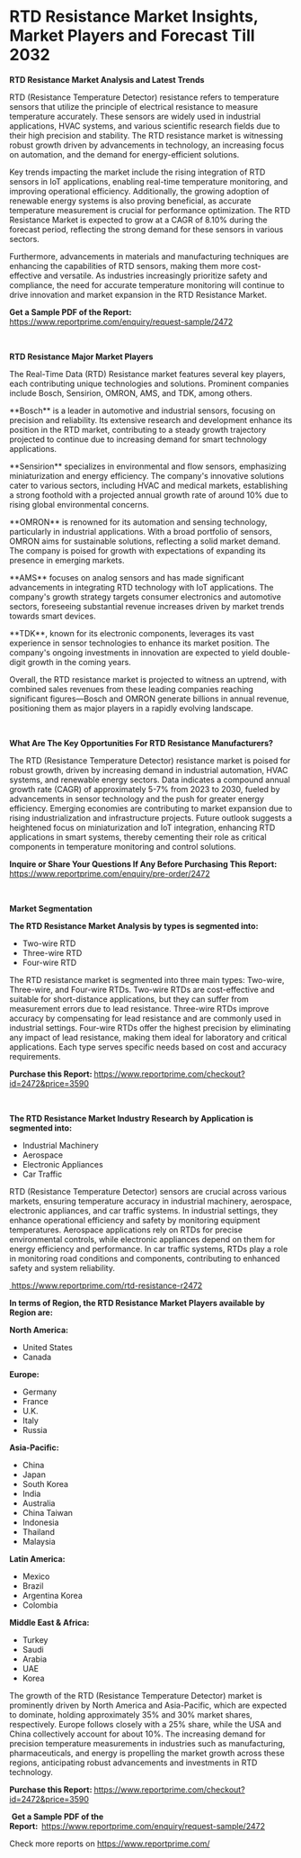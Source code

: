 <p><h1>RTD Resistance Market Insights, Market Players and Forecast Till 2032</h1></p><p><strong>RTD Resistance Market Analysis and Latest Trends</strong></p>
<p><p>RTD (Resistance Temperature Detector) resistance refers to temperature sensors that utilize the principle of electrical resistance to measure temperature accurately. These sensors are widely used in industrial applications, HVAC systems, and various scientific research fields due to their high precision and stability. The RTD resistance market is witnessing robust growth driven by advancements in technology, an increasing focus on automation, and the demand for energy-efficient solutions.</p><p>Key trends impacting the market include the rising integration of RTD sensors in IoT applications, enabling real-time temperature monitoring, and improving operational efficiency. Additionally, the growing adoption of renewable energy systems is also proving beneficial, as accurate temperature measurement is crucial for performance optimization. The RTD Resistance Market is expected to grow at a CAGR of 8.10% during the forecast period, reflecting the strong demand for these sensors in various sectors.</p><p>Furthermore, advancements in materials and manufacturing techniques are enhancing the capabilities of RTD sensors, making them more cost-effective and versatile. As industries increasingly prioritize safety and compliance, the need for accurate temperature monitoring will continue to drive innovation and market expansion in the RTD Resistance Market.</p></p>
<p><strong>Get a Sample PDF of the Report:&nbsp;</strong> <a href="https://www.reportprime.com/enquiry/request-sample/2472?utm_campaign=2452&utm_medium=2&utm_source=Github&utm_content=ia&utm_term=18032025&utm_id=rtd-resistance">https://www.reportprime.com/enquiry/request-sample/2472</a></p>
<p>&nbsp;</p>
<p><strong>RTD Resistance Major Market Players</strong></p>
<p><p>The Real-Time Data (RTD) Resistance market features several key players, each contributing unique technologies and solutions. Prominent companies include Bosch, Sensirion, OMRON, AMS, and TDK, among others. </p><p>**Bosch** is a leader in automotive and industrial sensors, focusing on precision and reliability. Its extensive research and development enhance its position in the RTD market, contributing to a steady growth trajectory projected to continue due to increasing demand for smart technology applications.</p><p>**Sensirion** specializes in environmental and flow sensors, emphasizing miniaturization and energy efficiency. The company's innovative solutions cater to various sectors, including HVAC and medical markets, establishing a strong foothold with a projected annual growth rate of around 10% due to rising global environmental concerns.</p><p>**OMRON** is renowned for its automation and sensing technology, particularly in industrial applications. With a broad portfolio of sensors, OMRON aims for sustainable solutions, reflecting a solid market demand. The company is poised for growth with expectations of expanding its presence in emerging markets.</p><p>**AMS** focuses on analog sensors and has made significant advancements in integrating RTD technology with IoT applications. The company's growth strategy targets consumer electronics and automotive sectors, foreseeing substantial revenue increases driven by market trends towards smart devices.</p><p>**TDK**, known for its electronic components, leverages its vast experience in sensor technologies to enhance its market position. The company's ongoing investments in innovation are expected to yield double-digit growth in the coming years.</p><p>Overall, the RTD resistance market is projected to witness an uptrend, with combined sales revenues from these leading companies reaching significant figures—Bosch and OMRON generate billions in annual revenue, positioning them as major players in a rapidly evolving landscape.</p></p>
<p>&nbsp;</p>
<p><strong>What Are The Key Opportunities For RTD Resistance Manufacturers?</strong></p>
<p><p>The RTD (Resistance Temperature Detector) resistance market is poised for robust growth, driven by increasing demand in industrial automation, HVAC systems, and renewable energy sectors. Data indicates a compound annual growth rate (CAGR) of approximately 5-7% from 2023 to 2030, fueled by advancements in sensor technology and the push for greater energy efficiency. Emerging economies are contributing to market expansion due to rising industrialization and infrastructure projects. Future outlook suggests a heightened focus on miniaturization and IoT integration, enhancing RTD applications in smart systems, thereby cementing their role as critical components in temperature monitoring and control solutions.</p></p>
<p><strong>Inquire or Share Your Questions If Any Before Purchasing This Report:</strong> <a href="https://www.reportprime.com/enquiry/pre-order/2472?utm_campaign=2452&utm_medium=2&utm_source=Github&utm_content=ia&utm_term=18032025&utm_id=rtd-resistance">https://www.reportprime.com/enquiry/pre-order/2472</a></p>
<p>&nbsp;</p>
<p><strong>Market Segmentation</strong></p>
<p><strong>The RTD Resistance Market Analysis by types is segmented into:</strong></p>
<p><ul><li>Two-wire RTD</li><li>Three-wire RTD</li><li>Four-wire RTD</li></ul></p>
<p><p>The RTD resistance market is segmented into three main types: Two-wire, Three-wire, and Four-wire RTDs. Two-wire RTDs are cost-effective and suitable for short-distance applications, but they can suffer from measurement errors due to lead resistance. Three-wire RTDs improve accuracy by compensating for lead resistance and are commonly used in industrial settings. Four-wire RTDs offer the highest precision by eliminating any impact of lead resistance, making them ideal for laboratory and critical applications. Each type serves specific needs based on cost and accuracy requirements.</p></p>
<p><strong>Purchase this Report:&nbsp;</strong><a href="https://www.reportprime.com/checkout?id=2472&price=3590&utm_campaign=2452&utm_medium=2&utm_source=Github&utm_content=ia&utm_term=18032025&utm_id=rtd-resistance">https://www.reportprime.com/checkout?id=2472&price=3590</a></p>
<p>&nbsp;</p>
<p><strong>The RTD Resistance Market Industry Research by Application is segmented into:</strong></p>
<p><ul><li>Industrial Machinery</li><li>Aerospace</li><li>Electronic Appliances</li><li>Car Traffic</li></ul></p>
<p><p>RTD (Resistance Temperature Detector) sensors are crucial across various markets, ensuring temperature accuracy in industrial machinery, aerospace, electronic appliances, and car traffic systems. In industrial settings, they enhance operational efficiency and safety by monitoring equipment temperatures. Aerospace applications rely on RTDs for precise environmental controls, while electronic appliances depend on them for energy efficiency and performance. In car traffic systems, RTDs play a role in monitoring road conditions and components, contributing to enhanced safety and system reliability.</p></p>
<p><a href="https://www.reportprime.com/rtd-resistance-r2472?utm_campaign=2452&utm_medium=2&utm_source=Github&utm_content=ia&utm_term=18032025&utm_id=rtd-resistance">&nbsp;https://www.reportprime.com/rtd-resistance-r2472</a></p>
<p><strong>In terms of Region, the RTD Resistance Market Players available by Region are:</strong></p>
<p>
    <p> <strong> North America: </strong>
        <ul>
            <li>United States</li>
            <li>Canada</li>
        </ul>
        </p> 
    <p> <strong> Europe: </strong>
        <ul>
            <li>Germany</li>
            <li>France</li>
            <li>U.K.</li>
            <li>Italy</li>
            <li>Russia</li>
        </ul>
        </p> 
    <p> <strong> Asia-Pacific: </strong>
        <ul>
            <li>China</li>
            <li>Japan</li>
            <li>South Korea</li>
            <li>India</li>
            <li>Australia</li>
            <li>China Taiwan</li>
            <li>Indonesia</li>
            <li>Thailand</li>
            <li>Malaysia</li>
        </ul>
        </p> 
    <p> <strong> Latin America: </strong>
        <ul>
            <li>Mexico</li>
            <li>Brazil</li>
            <li>Argentina Korea</li>
            <li>Colombia</li>
        </ul>
        </p> 
    <p> <strong> Middle East & Africa: </strong>
        <ul>
            <li>Turkey</li>
            <li>Saudi</li>
            <li>Arabia</li>
            <li>UAE</li>
            <li>Korea</li>
        </ul>
    </p>
    </p>
<p><p>The growth of the RTD (Resistance Temperature Detector) market is prominently driven by North America and Asia-Pacific, which are expected to dominate, holding approximately 35% and 30% market shares, respectively. Europe follows closely with a 25% share, while the USA and China collectively account for about 10%. The increasing demand for precision temperature measurements in industries such as manufacturing, pharmaceuticals, and energy is propelling the market growth across these regions, anticipating robust advancements and investments in RTD technology.</p></p>
<p><strong>Purchase this Report: </strong><a href="https://www.reportprime.com/checkout?id=2472&price=3590&utm_campaign=2452&utm_medium=2&utm_source=Github&utm_content=ia&utm_term=18032025&utm_id=rtd-resistance">https://www.reportprime.com/checkout?id=2472&price=3590</a></p>
<p>&nbsp;<strong>Get a Sample PDF of the Report:&nbsp;&nbsp;</strong><a href="https://www.reportprime.com/enquiry/request-sample/2472?utm_campaign=2452&utm_medium=2&utm_source=Github&utm_content=ia&utm_term=18032025&utm_id=rtd-resistance">https://www.reportprime.com/enquiry/request-sample/2472</a></p>
<p><strong></strong></p>
<p>Check more reports on <a href="https://www.reportprime.com/?utm_campaign=2452&utm_medium=2&utm_source=Github&utm_content=ia&utm_term=18032025&utm_id=rtd-resistance">https://www.reportprime.com/</a></p>